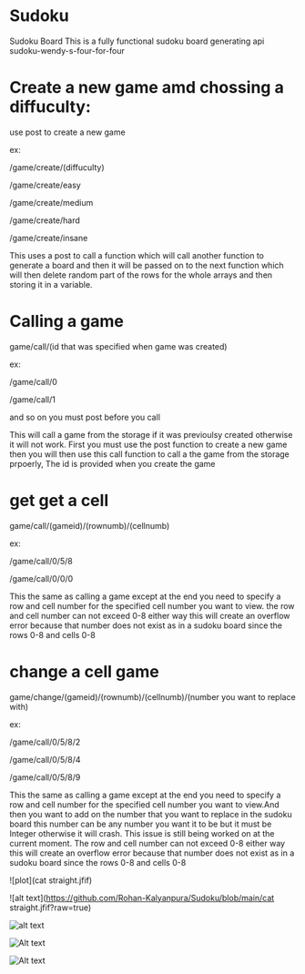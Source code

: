 # Sudoku
Sudoku Board
This is a fully functional sudoku board generating api
sudoku-wendy-s-four-for-four

# Create a new game amd chossing a diffuculty:
use post to create a new game

ex:

/game/create/(diffuculty)

/game/create/easy

/game/create/medium

/game/create/hard

/game/create/insane

This uses a post to call a function which will call another function to generate a board and then it will be passed on to the next function which will then delete random part of the rows for the whole arrays and then storing it in a variable.

# Calling a game 
game/call/(id that was specified when game was created)

ex:

/game/call/0

/game/call/1

and so on you must post before you call

This will call a game from the storage if it was previoulsy created otherwise it will not work. First you must use the post function to create a new game then you will then use this call function to call a the game from the storage prpoerly,
The id is provided when you create the game

# get get a cell

game/call/(gameid)/(rownumb)/(cellnumb)

ex:

/game/call/0/5/8

/game/call/0/0/0

This the same as calling a game except at the end you need to specify a row and cell number for the specified cell number you want to view. the row and cell number can not exceed 0-8 either way this will create an overflow error because that number does not exist as in a sudoku board since the rows 0-8 and cells 0-8

# change a cell game
game/change/(gameid)/(rownumb)/(cellnumb)/(number you want to replace with)

ex:

/game/call/0/5/8/2

/game/call/0/5/8/4

/game/call/0/5/8/9

This the same as calling a game except at the end you need to specify a row and cell number for the specified cell number you want to view.And then you want to add on the number that you want to  replace in the sudoku board this number can be any number you want it to be but it must be Integer otherwise it will crash. This issue is still being worked on at the current moment. The row and cell number can not exceed 0-8 either way this will create an overflow error because that number does not exist as in a sudoku board since the rows 0-8 and cells 0-8

![plot](cat straight.jfif)

![alt text](https://github.com/Rohan-Kalyanpura/Sudoku/blob/main/cat straight.jfif?raw=true)

![alt text](https://github.com/[username]/[reponame]/blob/[branch]/image.jpg?raw=true)

![Alt text](https://encrypted-tbn0.gstatic.com/images?q=tbn:ANd9GcR6PiIrozUhLrRh-Kx6meOhkNtgCTzxCIhxVsHF0-3_6rx660R7ILfPOCDqggCLz2S3TP0&usqp=CAU:* "Cat")

![Alt text](https://hips.hearstapps.com/hmg-prod.s3.amazonaws.com/images/dog-puppy-on-garden-royalty-free-image-1586966191.jpg?crop=0.752xw:1.00xh;0.175xw,0&resize=640:* "Dog")

